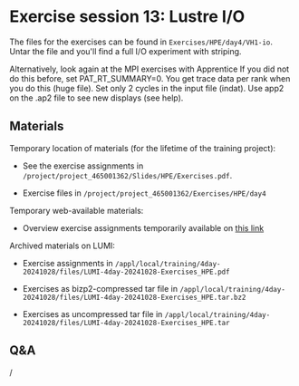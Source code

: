 # Exercise session 13: Lustre I/O

The files for the exercises can be found in `Exercises/HPE/day4/VH1-io`.
Untar the file and you'll find a full I/O experiment with striping.

Alternatively, look again at the MPI exercises with Apprentice
If you did not do this before, set PAT_RT_SUMMARY=0. You get trace data per rank when you do this (huge file).
Set only 2 cycles in the input file (indat).
Use app2 on the .ap2 file to see new displays (see help).


## Materials

<!--
No materials available at the moment.
-->

Temporary location of materials (for the lifetime of the training project):

-   See the exercise assignments in
    `/project/project_465001362/Slides/HPE/Exercises.pdf`.

-   Exercise files in `/project/project_465001362/Exercises/HPE/day4`

Temporary web-available materials:

-    Overview exercise assignments temporarily available on
     [this link](https://462000265.lumidata.eu/4day-20241028/files/LUMI-4day-20241028-4_Exercises_day4.pdf)

Archived materials on LUMI:

-   Exercise assignments in `/appl/local/training/4day-20241028/files/LUMI-4day-20241028-Exercises_HPE.pdf`

-   Exercises as bizp2-compressed tar file in
    `/appl/local/training/4day-20241028/files/LUMI-4day-20241028-Exercises_HPE.tar.bz2`

-   Exercises as uncompressed tar file in
    `/appl/local/training/4day-20241028/files/LUMI-4day-20241028-Exercises_HPE.tar`


## Q&A

/
